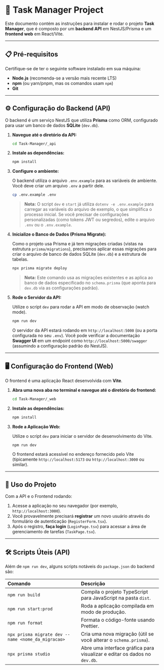 # 🚀 Task Manager Project

Este documento contém as instruções para instalar e rodar o projeto **Task Manager**, que é composto por um **backend API** em NestJS/Prisma e um **frontend web** em React/Vite.

---

## 📋 Pré-requisitos

Certifique-se de ter o seguinte software instalado em sua máquina:

* **Node.js** (recomenda-se a versão mais recente LTS)
* **npm** (ou yarn/pnpm, mas os comandos usam `npm`)
* **Git**

---

## ⚙️ Configuração do Backend (API)

O backend é um serviço NestJS que utiliza **Prisma** como ORM, configurado para usar um banco de dados **SQLite** (`dev.db`).

1.  **Navegue até o diretório da API:**

    ```bash
    cd Task-Manager/_api
    ```

2.  **Instale as dependências:**

    ```bash
    npm install
    ```

3.  **Configure o ambiente:**

    O backend utiliza o arquivo `.env.example` para as variáveis de ambiente. Você deve criar um arquivo `.env` a partir dele.

    ```bash
    cp .env.example .env
    ```

    > **Nota:** O script `dev` e `start` já utiliza `dotenv -e .env.example` para carregar as variáveis do arquivo de exemplo, o que simplifica o processo inicial. Se você precisar de configurações personalizadas (como tokens JWT ou segredos), edite o arquivo `.env` ou o `.env.example`.

4.  **Inicialize o Banco de Dados (Prisma Migrate):**

    Como o projeto usa Prisma e já tem migrações criadas (vistas na estrutura `prisma/migrations`), precisamos aplicar essas migrações para criar o arquivo de banco de dados SQLite (`dev.db`) e a estrutura de tabelas.

    ```bash
    npx prisma migrate deploy
    ```

    > **Nota:** Este comando usa as migrações existentes e as aplica ao banco de dados especificado no `schema.prisma` (que aponta para `dev.db` via as configurações padrão).

5.  **Rode o Servidor da API:**

    Utilize o script `dev` para rodar a API em modo de observação (watch mode).

    ```bash
    npm run dev
    ```

    O servidor da API estará rodando em `http://localhost:5000` (ou a porta configurada no seu `.env`). Você pode verificar a documentação **Swagger UI** em um endpoint como `http://localhost:5000/swagger` (assumindo a configuração padrão do NestJS).

---

## 🖥️ Configuração do Frontend (Web)

O frontend é uma aplicação React desenvolvida com **Vite**.

1.  **Abra uma nova aba no terminal e navegue até o diretório do frontend:**

    ```bash
    cd Task-Manager/_web
    ```

2.  **Instale as dependências:**

    ```bash
    npm install
    ```

3.  **Rode a Aplicação Web:**

    Utilize o script `dev` para iniciar o servidor de desenvolvimento do Vite.

    ```bash
    npm run dev
    ```

    O frontend estará acessível no endereço fornecido pelo Vite (tipicamente `http://localhost:5173` ou `http://localhost:3000` ou similar).

---

## 🏁 Uso do Projeto

Com a API e o Frontend rodando:

1.  Acesse a aplicação no seu navegador (por exemplo, `http://localhost:3000`).
2.  Você provavelmente precisará **registrar** um novo usuário através do formulário de autenticação (`RegisterForm.tsx`).
3.  Após o registro, **faça login** (`LoginPage.tsx`) para acessar a área de gerenciamento de tarefas (`TaskPage.tsx`).

---

## 🛠️ Scripts Úteis (API)

Além de `npm run dev`, alguns scripts notáveis do `package.json` do backend são:

| Comando | Descrição |
| :--- | :--- |
| `npm run build` | Compila o projeto TypeScript para JavaScript na pasta `dist`. |
| `npm run start:prod` | Roda a aplicação compilada em modo de produção. |
| `npm run format` | Formata o código-fonte usando Prettier. |
| `npx prisma migrate dev --name <nome_da_migracao>` | Cria uma nova migração (útil se você alterar o `schema.prisma`). |
| `npx prisma studio` | Abre uma interface gráfica para visualizar e editar os dados no `dev.db`. |
